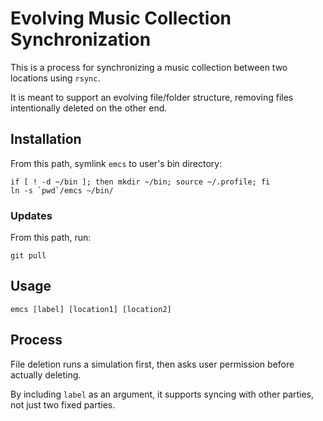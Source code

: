 # Evolving Music Collection Synchronization

This is a process for synchronizing a music collection between two locations using `rsync`.

It is meant to support an evolving file/folder structure, removing files intentionally deleted on the other end.

## Installation

From this path, symlink `emcs` to user's bin directory:

```
if [ ! -d ~/bin ]; then mkdir ~/bin; source ~/.profile; fi
ln -s `pwd`/emcs ~/bin/
```

### Updates

From this path, run:

```
git pull
```

## Usage

```
emcs [label] [location1] [location2]
```

## Process

File deletion runs a simulation first, then asks user permission before actually deleting.

By including `label` as an argument, it supports syncing with other parties, not just two fixed parties.
